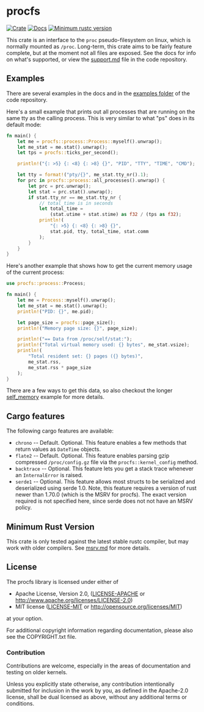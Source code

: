 procfs
======

[![Crate](https://img.shields.io/crates/v/procfs.svg)](https://crates.io/crates/procfs)
[![Docs](https://docs.rs/procfs/badge.svg)](https://docs.rs/procfs)
[![Minimum rustc version](https://img.shields.io/badge/rustc-1.70+-lightgray.svg)](https://github.com/eminence/procfs#minimum-rust-version)


This crate is an interface to the `proc` pseudo-filesystem on linux, which is normally mounted as `/proc`.
Long-term, this crate aims to be fairly feature complete, but at the moment not all files are exposed.
See the docs for info on what's supported, or view the [support.md](https://github.com/eminence/procfs/blob/master/support.md)
file in the code repository.

## Examples
There are several examples in the docs and in the [examples folder](https://github.com/eminence/procfs/tree/master/procfs/examples)
of the code repository.

Here's a small example that prints out all processes that are running on the same tty as the calling
process.  This is very similar to what "ps" does in its default mode:

```rust
fn main() {
    let me = procfs::process::Process::myself().unwrap();
    let me_stat = me.stat().unwrap();
    let tps = procfs::ticks_per_second();

    println!("{: >5} {: <8} {: >8} {}", "PID", "TTY", "TIME", "CMD");

    let tty = format!("pty/{}", me_stat.tty_nr().1);
    for prc in procfs::process::all_processes().unwrap() {
        let prc = prc.unwrap();
        let stat = prc.stat().unwrap();
        if stat.tty_nr == me_stat.tty_nr {
            // total_time is in seconds
            let total_time =
                (stat.utime + stat.stime) as f32 / (tps as f32);
            println!(
                "{: >5} {: <8} {: >8} {}",
                stat.pid, tty, total_time, stat.comm
            );
        }
    }
}

```

Here's another example that shows how to get the current memory usage of the current process:

```rust
use procfs::process::Process;

fn main() {
    let me = Process::myself().unwrap();
    let me_stat = me.stat().unwrap();
    println!("PID: {}", me.pid);

    let page_size = procfs::page_size();
    println!("Memory page size: {}", page_size);

    println!("== Data from /proc/self/stat:");
    println!("Total virtual memory used: {} bytes", me_stat.vsize);
    println!(
        "Total resident set: {} pages ({} bytes)",
        me_stat.rss,
        me_stat.rss * page_size
    );
}

```

There are a few ways to get this data, so also checkout the longer
[self_memory](https://github.com/eminence/procfs/blob/master/procfs/examples/self_memory.rs) example for more
details.

## Cargo features

The following cargo features are available:

* `chrono` -- Default.  Optional.  This feature enables a few methods that return values as `DateTime` objects.
* `flate2` -- Default.  Optional.  This feature enables parsing gzip compressed `/proc/config.gz` file via the `procfs::kernel_config` method.
* `backtrace` -- Optional.  This feature lets you get a stack trace whenever an `InternalError` is raised.
* `serde1` -- Optional.  This feature allows most structs to be serialized and deserialized using serde 1.0.  Note, this
feature requires a version of rust newer than 1.70.0 (which is the MSRV for procfs).  The exact version required is not
specified here, since serde does not not have an MSRV policy.

## Minimum Rust Version

This crate is only tested against the latest stable rustc compiler, but may
work with older compilers.  See [msrv.md](msrv.md) for more details.

## License

The procfs library is licensed under either of

 * Apache License, Version 2.0, ([LICENSE-APACHE](LICENSE-APACHE) or http://www.apache.org/licenses/LICENSE-2.0)
 * MIT license ([LICENSE-MIT](LICENSE-MIT) or http://opensource.org/licenses/MIT)

at your option.

For additional copyright information regarding documentation, please also see the COPYRIGHT.txt file.

### Contribution

Contributions are welcome, especially in the areas of documentation and testing on older kernels.

Unless you explicitly state otherwise, any contribution intentionally
submitted for inclusion in the work by you, as defined in the Apache-2.0
license, shall be dual licensed as above, without any additional terms or
conditions.
